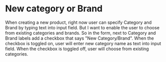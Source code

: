 # New category or Brand

When creating a new product, right now user can specify Category and Brand by typing text into input field.
But I want to enable the user to choose from existing categories and brands.
So in the form, next to Category and Brand labels add a checkbox that says "New Category/Brand".
When the checkbox is toggled on, user will enter new category name as text into input field.
When the checkbox is toggled off, user will choose from existing categories.